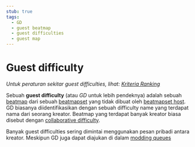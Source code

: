```yaml
---
stub: true
tags:
  - GD
  - guest beatmap
  - guest difficulties
  - guest map
---
```


# Guest difficulty

*Untuk peraturan sekitar guest difficulties, lihat: [Kriteria Ranking](/wiki/Ranking_Criteria)*

Sebuah **guest difficulty** (atau *GD* untuk lebih pendeknya) adalah sebuah [beatmap](/wiki/Beatmaps) dari sebuah [beatmapset](/wiki/Beatmaps/Beatmapsets) yang tidak dibuat oleh [beatmapset host](/wiki/Beatmaps/Beatmapsets/Beatmapset_host). GD biasanya diidentifikasikan dengan sebuah difficulty name yang terdapat nama dari seorang kreator. Beatmap yang terdapat banyak kreator biasa disebut dengan [collaborative difficulty](/wiki/Beatmaps/Beatmap_collaborations).

Banyak guest difficulties sering dimintai menggunakan pesan pribadi antara kreator. Meskipun GD juga dapat diajukan di dalam [modding queues](https://osu.ppy.sh/community/forums/60)